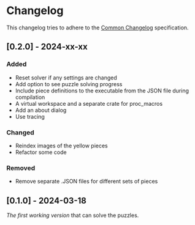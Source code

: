 # Changelog

This changelog tries to adhere to the [Common Changelog](https://common-changelog.org)
specification.

## [0.2.0] - 2024-xx-xx

### Added

 - Reset solver if any settings are changed
 - Add option to see puzzle solving progress
 - Include piece definitions to the executable from the JSON file during compilation
 - A virtual workspace and a separate crate for proc_macros
 - Add an about dialog
 - Use tracing

### Changed

 - Reindex images of the yellow pieces
 - Refactor some code

### Removed

 - Remove separate .JSON files for different sets of pieces


## [0.1.0] - 2024-03-18

_The first working version_ that can solve the puzzles.
